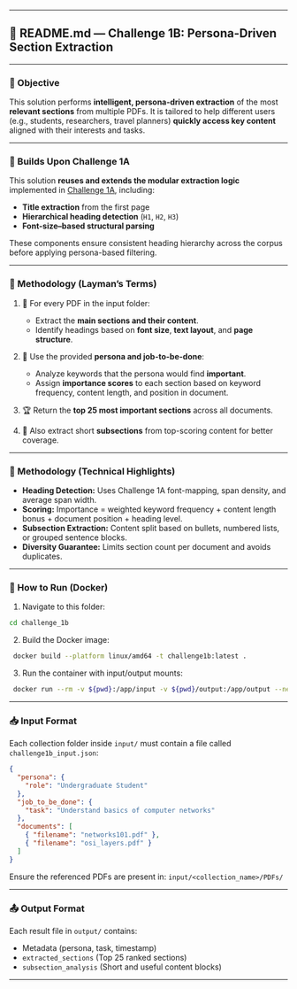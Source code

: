 

---

## 📘 README.md — Challenge 1B: Persona-Driven Section Extraction

---

### 🚀 Objective

This solution performs **intelligent, persona-driven extraction** of the most **relevant sections** from multiple PDFs. It is tailored to help different users (e.g., students, researchers, travel planners) **quickly access key content** aligned with their interests and tasks.

---

### 🔁 Builds Upon Challenge 1A

This solution **reuses and extends the modular extraction logic** implemented in [Challenge 1A](../challenge_1a/README.md), including:

* **Title extraction** from the first page
* **Hierarchical heading detection** (`H1`, `H2`, `H3`)
* **Font-size–based structural parsing**

These components ensure consistent heading hierarchy across the corpus before applying persona-based filtering.

---

### 🧠 Methodology (Layman’s Terms)

1. 📄 For every PDF in the input folder:

   * Extract the **main sections and their content**.
   * Identify headings based on **font size**, **text layout**, and **page structure**.

2. 👤 Use the provided **persona and job-to-be-done**:

   * Analyze keywords that the persona would find **important**.
   * Assign **importance scores** to each section based on keyword frequency, content length, and position in document.

3. 🏆 Return the **top 25 most important sections** across all documents.

4. 📌 Also extract short **subsections** from top-scoring content for better coverage.

---

### 🧪 Methodology (Technical Highlights)

* **Heading Detection:** Uses Challenge 1A font-mapping, span density, and average span width.
* **Scoring:** Importance = weighted keyword frequency + content length bonus + document position + heading level.
* **Subsection Extraction:** Content split based on bullets, numbered lists, or grouped sentence blocks.
* **Diversity Guarantee:** Limits section count per document and avoids duplicates.

---



### 🔧 How to Run (Docker)

1. Navigate to this folder:

```bash
cd challenge_1b
```

2. Build the Docker image:

```bash
 docker build --platform linux/amd64 -t challenge1b:latest . 
```

3. Run the container with input/output mounts:

```bash
 docker run --rm -v ${pwd}:/app/input -v ${pwd}/output:/app/output --network none challenge1b:latest
```

---

### 📥 Input Format

Each collection folder inside `input/` must contain a file called `challenge1b_input.json`:

```json
{
  "persona": {
    "role": "Undergraduate Student"
  },
  "job_to_be_done": {
    "task": "Understand basics of computer networks"
  },
  "documents": [
    { "filename": "networks101.pdf" },
    { "filename": "osi_layers.pdf" }
  ]
}
```

Ensure the referenced PDFs are present in:
`input/<collection_name>/PDFs/`

---

### 📤 Output Format

Each result file in `output/` contains:

* Metadata (persona, task, timestamp)
* `extracted_sections` (Top 25 ranked sections)
* `subsection_analysis` (Short and useful content blocks)

---
